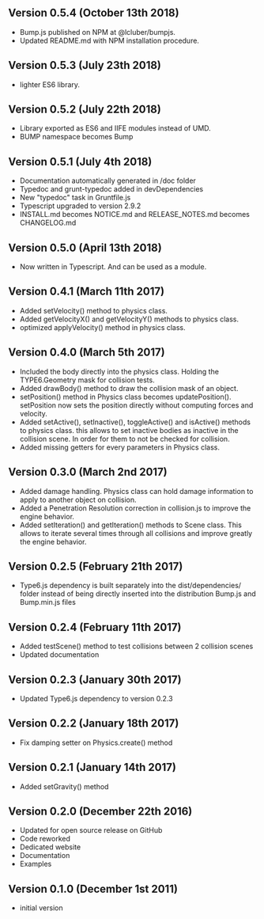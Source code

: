 Version 0.5.4 (October 13th 2018)
-----------------------------
 * Bump.js published on NPM at @lcluber/bumpjs.
 * Updated README.md with NPM installation procedure.

Version 0.5.3 (July 23th 2018)
------------------------------
 * lighter ES6 library.

Version 0.5.2 (July 22th 2018)
------------------------------
 * Library exported as ES6 and IIFE modules instead of UMD.
 * BUMP namespace becomes Bump

Version 0.5.1 (July 4th 2018)
------------------------------
 * Documentation automatically generated in /doc folder
 * Typedoc and grunt-typedoc added in devDependencies
 * New "typedoc" task in Gruntfile.js
 * Typescript upgraded to version 2.9.2
 * INSTALL.md becomes NOTICE.md and RELEASE_NOTES.md becomes CHANGELOG.md

Version 0.5.0 (April 13th 2018)
------------------------------
 * Now written in Typescript. And can be used as a module.

Version 0.4.1 (March 11th 2017)
------------------------------
 * Added setVelocity() method to physics class.
 * Added getVelocityX() and getVelocityY() methods to physics class.
 * optimized applyVelocity() method in physics class.

Version 0.4.0 (March 5th 2017)
------------------------------
 * Included the body directly into the physics class. Holding the TYPE6.Geometry mask for collision tests.
 * Added drawBody() method to draw the collision mask of an object.
 * setPosition() method in Physics class becomes updatePosition(). setPosition now sets the position directly without computing forces and velocity.
 * Added setActive(), setInactive(), toggleActive() and isActive() methods to physics class. this allows to set inactive bodies as inactive in the collision scene. In order for them to not be checked for collision.
 * Added missing getters for every parameters in Physics class.

Version 0.3.0 (March 2nd 2017)
------------------------------
 * Added damage handling. Physics class can hold damage information to apply to another object on collision.
 * Added a Penetration Resolution correction in collision.js to improve the engine behavior.
 * Added setIteration() and getIteration() methods to Scene class. This allows to iterate several times through all collisions and improve greatly the engine behavior.

Version 0.2.5 (February 21th 2017)
------------------------------
 * Type6.js dependency is built separately into the dist/dependencies/ folder instead of being directly inserted into the distribution Bump.js and Bump.min.js files

Version 0.2.4 (February 11th 2017)
------------------------------
 * Added testScene() method to test collisions between 2 collision scenes
 * Updated documentation

Version 0.2.3 (January 30th 2017)
------------------------------
 * Updated Type6.js dependency to version 0.2.3

Version 0.2.2 (January 18th 2017)
------------------------------
 * Fix damping setter on Physics.create() method

Version 0.2.1 (January 14th 2017)
------------------------------
 * Added setGravity() method

Version 0.2.0 (December 22th 2016)
------------------------------
 * Updated for open source release on GitHub
 * Code reworked
 * Dedicated website
 * Documentation
 * Examples

Version 0.1.0 (December 1st 2011)
-----------------------------
 * initial version
